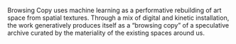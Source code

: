 Browsing Copy uses machine learning as a performative rebuilding of art space from spatial textures. Through a mix of digital and kinetic installation, the work generatively produces itself as a “browsing copy” of a speculative archive curated by the materiality of the existing spaces around us. 